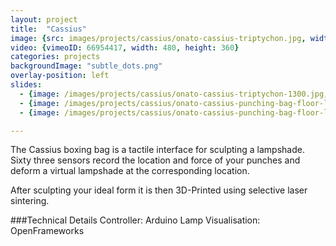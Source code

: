 ```yaml
---
layout: project
title:  "Cassius"
image: {src: images/projects/cassius/onato-cassius-triptychon.jpg, width: 800, height: 531}
video: {vimeoID: 66954417, width: 480, height: 360}
categories: projects
backgroundImage: "subtle_dots.png"
overlay-position: left
slides:
  - {image: /images/projects/cassius/onato-cassius-triptychon-1300.jpg, title: Cassius Triptychon}
  - {image: /images/projects/cassius/onato-cassius-punching-bag-floor-lamp-on-off.jpg, title: Cassius On/Off}
  - {image: /images/projects/cassius/onato-cassius-punching-bag-floor-lamp-eames.jpg, title: Cassius with Eames Chair}

---
```

The Cassius boxing bag is a tactile interface for sculpting a lampshade. Sixty three sensors record the location and force of your punches and deform a virtual lampshade at the corresponding location.

After sculpting your ideal form it is then 3D-Printed using selective laser sintering.

###Technical Details
Controller: Arduino
Lamp Visualisation: OpenFrameworks


